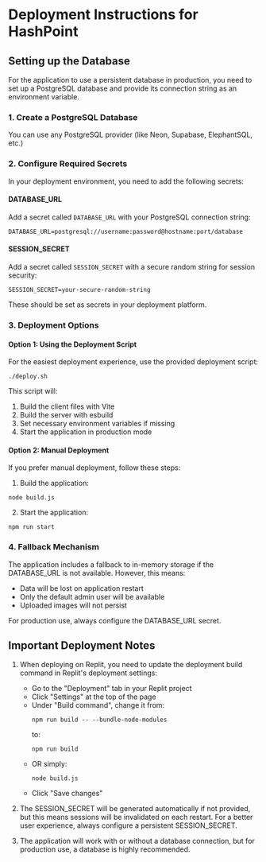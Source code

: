 # Deployment Instructions for HashPoint

## Setting up the Database

For the application to use a persistent database in production, you need to set up a PostgreSQL database and provide its connection string as an environment variable.

### 1. Create a PostgreSQL Database

You can use any PostgreSQL provider (like Neon, Supabase, ElephantSQL, etc.)

### 2. Configure Required Secrets

In your deployment environment, you need to add the following secrets:

#### DATABASE_URL
Add a secret called `DATABASE_URL` with your PostgreSQL connection string:

```
DATABASE_URL=postgresql://username:password@hostname:port/database
```

#### SESSION_SECRET
Add a secret called `SESSION_SECRET` with a secure random string for session security:

```
SESSION_SECRET=your-secure-random-string
```

These should be set as secrets in your deployment platform.

### 3. Deployment Options

#### Option 1: Using the Deployment Script

For the easiest deployment experience, use the provided deployment script:

```
./deploy.sh
```

This script will:
1. Build the client files with Vite
2. Build the server with esbuild
3. Set necessary environment variables if missing
4. Start the application in production mode

#### Option 2: Manual Deployment

If you prefer manual deployment, follow these steps:

1. Build the application:
```
node build.js
```

2. Start the application:
```
npm run start
```

### 4. Fallback Mechanism

The application includes a fallback to in-memory storage if the DATABASE_URL is not available. However, this means:
- Data will be lost on application restart
- Only the default admin user will be available
- Uploaded images will not persist

For production use, always configure the DATABASE_URL secret.

## Important Deployment Notes

1. When deploying on Replit, you need to update the deployment build command in Replit's deployment settings:
   - Go to the "Deployment" tab in your Replit project
   - Click "Settings" at the top of the page
   - Under "Build command", change it from:
     ```
     npm run build -- --bundle-node-modules
     ```
     to:
     ```
     npm run build
     ```
   - OR simply:
     ```
     node build.js
     ```
   - Click "Save changes"

2. The SESSION_SECRET will be generated automatically if not provided, but this means sessions will be invalidated on each restart. For a better user experience, always configure a persistent SESSION_SECRET.

3. The application will work with or without a database connection, but for production use, a database is highly recommended.